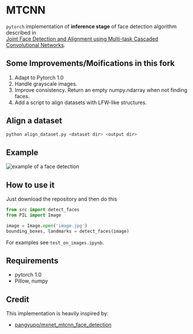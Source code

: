 # MTCNN

`pytorch` implementation of **inference stage** of face detection algorithm described in  
[Joint Face Detection and Alignment using Multi-task Cascaded Convolutional Networks](https://arxiv.org/abs/1604.02878).


## Some Improvements/Moifications in this fork

1. Adapt to Pytorch 1.0
2. Handle grayscale images.
3. Improve consistency. Return an empty numpy.ndarray when not finding faces. 
4. Add a script to align datasets with LFW-like structures.

## Align a dataset

```bash
python align_dataset.py <dataset dir> <output dir>
```
## Example
![example of a face detection](images/example.png)

## How to use it
Just download the repository and then do this
```python
from src import detect_faces
from PIL import Image

image = Image.open('image.jpg')
bounding_boxes, landmarks = detect_faces(image)
```
For examples see `test_on_images.ipynb`.

## Requirements
* pytorch 1.0
* Pillow, numpy

## Credit
This implementation is heavily inspired by:
* [pangyupo/mxnet_mtcnn_face_detection](https://github.com/pangyupo/mxnet_mtcnn_face_detection)  
